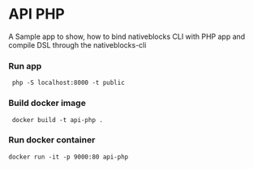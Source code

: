 # API PHP

A Sample app to show, how to bind nativeblocks CLI with PHP app and compile DSL through the nativeblocks-cli

### Run app

```
 php -S localhost:8000 -t public
```

### Build docker image

```
 docker build -t api-php .
 ```

### Run docker container

```
docker run -it -p 9000:80 api-php
```